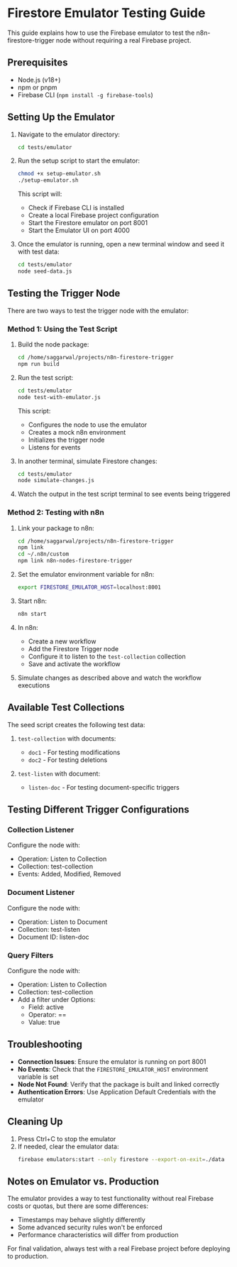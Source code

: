 # Firestore Emulator Testing Guide

This guide explains how to use the Firebase emulator to test the n8n-firestore-trigger node without requiring a real Firebase project.

## Prerequisites

- Node.js (v18+)
- npm or pnpm
- Firebase CLI (`npm install -g firebase-tools`)

## Setting Up the Emulator

1. Navigate to the emulator directory:
   ```bash
   cd tests/emulator
   ```

2. Run the setup script to start the emulator:
   ```bash
   chmod +x setup-emulator.sh
   ./setup-emulator.sh
   ```

   This script will:
   - Check if Firebase CLI is installed
   - Create a local Firebase project configuration
   - Start the Firestore emulator on port 8001
   - Start the Emulator UI on port 4000

3. Once the emulator is running, open a new terminal window and seed it with test data:
   ```bash
   cd tests/emulator
   node seed-data.js
   ```

## Testing the Trigger Node

There are two ways to test the trigger node with the emulator:

### Method 1: Using the Test Script

1. Build the node package:
   ```bash
   cd /home/saggarwal/projects/n8n-firestore-trigger
   npm run build
   ```

2. Run the test script:
   ```bash
   cd tests/emulator
   node test-with-emulator.js
   ```

   This script:
   - Configures the node to use the emulator
   - Creates a mock n8n environment
   - Initializes the trigger node
   - Listens for events

3. In another terminal, simulate Firestore changes:
   ```bash
   cd tests/emulator
   node simulate-changes.js
   ```

4. Watch the output in the test script terminal to see events being triggered

### Method 2: Testing with n8n

1. Link your package to n8n:
   ```bash
   cd /home/saggarwal/projects/n8n-firestore-trigger
   npm link
   cd ~/.n8n/custom
   npm link n8n-nodes-firestore-trigger
   ```

2. Set the emulator environment variable for n8n:
   ```bash
   export FIRESTORE_EMULATOR_HOST=localhost:8001
   ```

3. Start n8n:
   ```bash
   n8n start
   ```

4. In n8n:
   - Create a new workflow
   - Add the Firestore Trigger node
   - Configure it to listen to the `test-collection` collection
   - Save and activate the workflow

5. Simulate changes as described above and watch the workflow executions

## Available Test Collections

The seed script creates the following test data:

1. `test-collection` with documents:
   - `doc1` - For testing modifications
   - `doc2` - For testing deletions

2. `test-listen` with document:
   - `listen-doc` - For testing document-specific triggers

## Testing Different Trigger Configurations

### Collection Listener

Configure the node with:
- Operation: Listen to Collection
- Collection: test-collection
- Events: Added, Modified, Removed

### Document Listener

Configure the node with:
- Operation: Listen to Document
- Collection: test-listen
- Document ID: listen-doc

### Query Filters

Configure the node with:
- Operation: Listen to Collection
- Collection: test-collection
- Add a filter under Options:
  - Field: active
  - Operator: ==
  - Value: true

## Troubleshooting

- **Connection Issues**: Ensure the emulator is running on port 8001
- **No Events**: Check that the `FIRESTORE_EMULATOR_HOST` environment variable is set
- **Node Not Found**: Verify that the package is built and linked correctly
- **Authentication Errors**: Use Application Default Credentials with the emulator

## Cleaning Up

1. Press Ctrl+C to stop the emulator
2. If needed, clear the emulator data:
   ```bash
   firebase emulators:start --only firestore --export-on-exit=./data
   ```

## Notes on Emulator vs. Production

The emulator provides a way to test functionality without real Firebase costs or quotas, but there are some differences:

- Timestamps may behave slightly differently
- Some advanced security rules won't be enforced
- Performance characteristics will differ from production

For final validation, always test with a real Firebase project before deploying to production.
